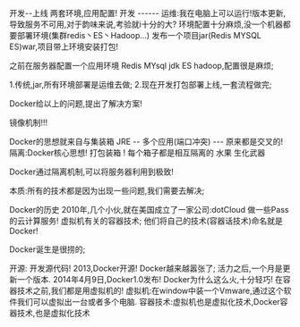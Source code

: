 开发--上线 两套环境,应用配置!
开发 ------ 运维:我在电脑上可以运行!版本更新,导致服务不可用,对于韵味来说,考验就i十分的大?
环境配置十分麻烦,没一个机器都要部署环境(集群redis丶ES丶Hadoop...)
发布一个项目jar(Redis MYSQL ES)war,项目带上环境安装打包!

之前在服务器配置一个应用环境 Redis MYsql jdk ES hadoop,配置很是麻烦;

1.传统,jar,所有环境部署是运维去做;
2.现在开发打包部署上线,一套流程做完;

Docker给以上的问题,提出了解决方案!


镜像机制!!!

Docker的思想就来自与集装箱
JRE -- 多个应用(端口冲突) --- 原来都是交叉的!
隔离:Docker核心思想! 打包装箱 ! 每个箱子都是相互隔离的
水果 生化武器

Docker通过隔离机制,可以将服务器利用到极致!


本质:所有的技术都是因为出现一些问题,我们需要去解决;

Docker的历史
2010年,几个小伙,就在美国成立了一家公司:dotCloud
做一些Pass的云计算服务! 虚拟机有关的容器技术;
他们将自己的技术(容器话技术)命名就是Docker!

Docker诞生是很捞的;

开源:
开发源代码!
2013,Docker开源!
Docker越来越嚣张了;
活力之后,一个月是更新一个版本.
2014年4月9日,Docker1.0发布!
Docker为什么这么火,十分轻巧!
在容器技术之前,我们都是用虚拟机的!
虚拟机:在window中装一个Vmware,通过这个软件我们可以虚拟出一台或者多个电脑.
容器技术:虚拟机也是虚拟化技术,Docker容器技术,也是虚拟化技术

